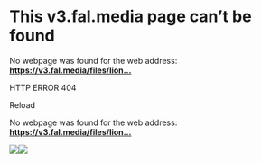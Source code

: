 # This v3.fal.media page can’t be found

No webpage was found for the web address: **https://v3.fal.media/files/lion…**

HTTP ERROR 404

Reload


No webpage was found for the web address: **https://v3.fal.media/files/lion…**

![](<Base64-Image-Removed>)![](<Base64-Image-Removed>)